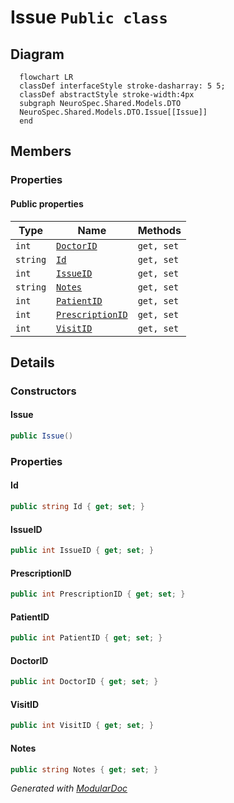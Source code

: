 # Issue `Public class`

## Diagram
```mermaid
  flowchart LR
  classDef interfaceStyle stroke-dasharray: 5 5;
  classDef abstractStyle stroke-width:4px
  subgraph NeuroSpec.Shared.Models.DTO
  NeuroSpec.Shared.Models.DTO.Issue[[Issue]]
  end
```

## Members
### Properties
#### Public  properties
| Type | Name | Methods |
| --- | --- | --- |
| `int` | [`DoctorID`](#doctorid) | `get, set` |
| `string` | [`Id`](#id) | `get, set` |
| `int` | [`IssueID`](#issueid) | `get, set` |
| `string` | [`Notes`](#notes) | `get, set` |
| `int` | [`PatientID`](#patientid) | `get, set` |
| `int` | [`PrescriptionID`](#prescriptionid) | `get, set` |
| `int` | [`VisitID`](#visitid) | `get, set` |

## Details
### Constructors
#### Issue
```csharp
public Issue()
```

### Properties
#### Id
```csharp
public string Id { get; set; }
```

#### IssueID
```csharp
public int IssueID { get; set; }
```

#### PrescriptionID
```csharp
public int PrescriptionID { get; set; }
```

#### PatientID
```csharp
public int PatientID { get; set; }
```

#### DoctorID
```csharp
public int DoctorID { get; set; }
```

#### VisitID
```csharp
public int VisitID { get; set; }
```

#### Notes
```csharp
public string Notes { get; set; }
```

*Generated with* [*ModularDoc*](https://github.com/hailstorm75/ModularDoc)
